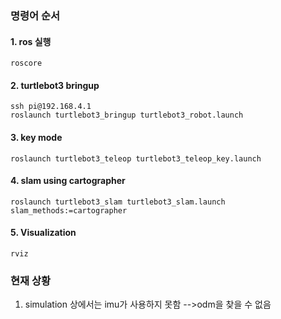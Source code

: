 ### 명령어 순서

#### 1. ros 실행 
```
roscore
```
#### 2. turtlebot3 bringup
```
ssh pi@192.168.4.1
roslaunch turtlebot3_bringup turtlebot3_robot.launch
```
#### 3. key mode 
```
roslaunch turtlebot3_teleop turtlebot3_teleop_key.launch
```
#### 4. slam using cartographer
```
roslaunch turtlebot3_slam turtlebot3_slam.launch slam_methods:=cartographer
```
#### 5. Visualization 
```
rviz
```

### 현재 상황
1. simulation 상에서는 imu가 사용하지 못함 -->odm을 찾을 수 없음 